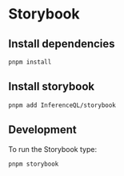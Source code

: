 # Storybook

## Install dependencies

```shell
pnpm install 
```

## Install storybook

```shell
pnpm add InferenceQL/storybook
```

## Development

To run the Storybook type:

```shell
pnpm storybook
```

